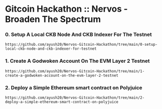 # Gitcoin Hackathon :: Nervos - Broaden The Spectrum

### 0. Setup A Local CKB Node And CKB Indexer For The Testnet

```
https://github.com/ayush20/Nervos-Gitcoin-Hackathon/tree/main/0-setup-local-ckb-node-and-ckb-indexer-for-testnet
```

### 1. Create A Godwoken Account On The EVM Layer 2 Testnet

```
https://github.com/ayush20/Nervos-Gitcoin-Hackathon/tree/main/1-create-a-godwoken-account-on-the-evm-layer-2-testnet
```

### 2. Deploy a Simple Ethereum smart contract on Polyjuice 
```
https://github.com/ayush20/Nervos-Gitcoin-Hackathon/tree/main/2-deploy-a-simple-ethereum-smart-contract-on-polyjuice
```
